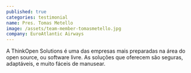 ```yaml
---
published: true
categories: testimonial
name: Pres. Tomas Metello 
image: /assets/team-member-tomasmetello.jpg
company: EuroAtlantic Airways
---
```



A ThinkOpen Solutions &#233; uma das empresas mais preparadas na &#225;rea do open source, ou software livre. As solu&#231;&#245;es que oferecem s&#227;o seguras, adaptáveis, e muito fáceis de manusear.

